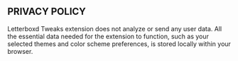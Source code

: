 ## PRIVACY POLICY

Letterboxd Tweaks extension does not analyze or send any user data. All the essential data needed for the extension to function, such as your selected themes and color scheme preferences, is stored locally within your browser.
